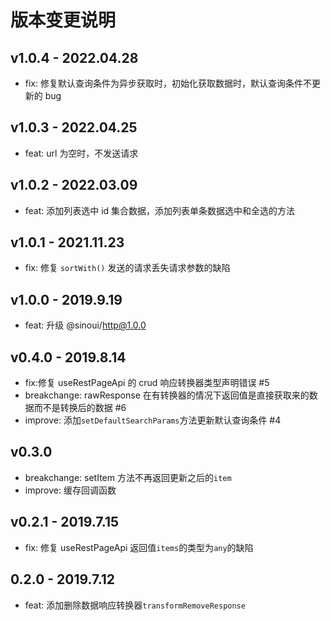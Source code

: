 # 版本变更说明

## v1.0.4 - 2022.04.28

- fix: 修复默认查询条件为异步获取时，初始化获取数据时，默认查询条件不更新的 bug

## v1.0.3 - 2022.04.25

- feat: url 为空时，不发送请求

## v1.0.2 - 2022.03.09

- feat: 添加列表选中 id 集合数据，添加列表单条数据选中和全选的方法

## v1.0.1 - 2021.11.23

- fix: 修复 `sortWith()` 发送的请求丢失请求参数的缺陷

## v1.0.0 - 2019.9.19

- feat: 升级 @sinoui/http@1.0.0

## v0.4.0 - 2019.8.14

- fix:修复 useRestPageApi 的 crud 响应转换器类型声明错误 #5
- breakchange: rawResponse 在有转换器的情况下返回值是直接获取来的数据而不是转换后的数据 #6
- improve: 添加`setDefaultSearchParams`方法更新默认查询条件 #4

## v0.3.0

- breakchange: setItem 方法不再返回更新之后的`item`
- improve: 缓存回调函数

## v0.2.1 - 2019.7.15

- fix: 修复 useRestPageApi 返回值`items`的类型为`any`的缺陷

## 0.2.0 - 2019.7.12

- feat: 添加删除数据响应转换器`transformRemoveResponse`
